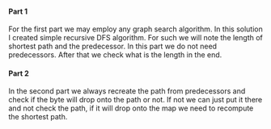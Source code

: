 #### Part 1

For the first part we may employ any graph search algorithm. In this solution I created simple recursive DFS algorithm. For such we will note the length of shortest path and the predecessor. In this part we do not need predecessors. After that we check what is the length in the end.

#### Part 2

In the second part we always recreate the path from predecessors and check if the byte will drop onto the path or not. If not we can just put it there and not check the path, if it will drop onto the map we need to recompute the shortest path.

